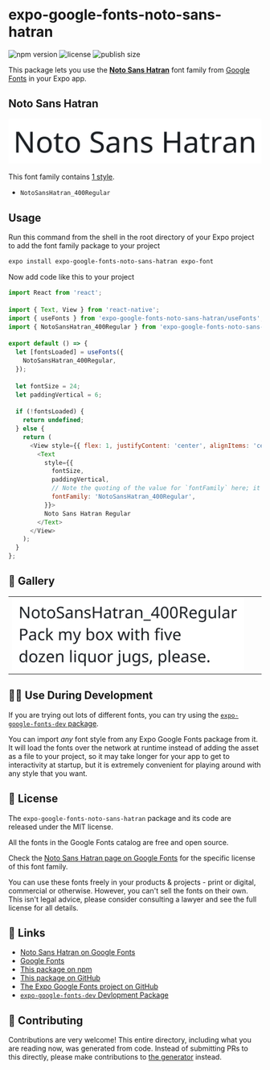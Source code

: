 # expo-google-fonts-noto-sans-hatran

![npm version](https://flat.badgen.net/npm/v/expo-google-fonts-noto-sans-hatran)
![license](https://flat.badgen.net/github/license/expo/google-fonts)
![publish size](https://flat.badgen.net/packagephobia/install/expo-google-fonts-noto-sans-hatran)

This package lets you use the [**Noto Sans Hatran**](https://fonts.google.com/specimen/Noto+Sans+Hatran) font family from [Google Fonts](https://fonts.google.com/) in your Expo app.

## Noto Sans Hatran

![Noto Sans Hatran](./font-family.png)

This font family contains [1 style](#-gallery).

- `NotoSansHatran_400Regular`

## Usage

Run this command from the shell in the root directory of your Expo project to add the font family package to your project
```sh
expo install expo-google-fonts-noto-sans-hatran expo-font
```

Now add code like this to your project
```js
import React from 'react';

import { Text, View } from 'react-native';
import { useFonts } from 'expo-google-fonts-noto-sans-hatran/useFonts';
import { NotoSansHatran_400Regular } from 'expo-google-fonts-noto-sans-hatran/400Regular';

export default () => {
  let [fontsLoaded] = useFonts({
    NotoSansHatran_400Regular,
  });

  let fontSize = 24;
  let paddingVertical = 6;

  if (!fontsLoaded) {
    return undefined;
  } else {
    return (
      <View style={{ flex: 1, justifyContent: 'center', alignItems: 'center' }}>
        <Text
          style={{
            fontSize,
            paddingVertical,
            // Note the quoting of the value for `fontFamily` here; it expects a string!
            fontFamily: 'NotoSansHatran_400Regular',
          }}>
          Noto Sans Hatran Regular
        </Text>
      </View>
    );
  }
};

```

## 🔡 Gallery


||||
|-|-|-|
|![NotoSansHatran_400Regular](.//400Regular/NotoSansHatran_400Regular.ttf.png)||||


## 👩‍💻 Use During Development

If you are trying out lots of different fonts, you can try using the [`expo-google-fonts-dev` package](https://github.com/freeboub/google-fonts/tree/master/font-packages/dev#readme).

You can import *any* font style from any Expo Google Fonts package from it. It will load the fonts
over the network at runtime instead of adding the asset as a file to your project, so it may take longer
for your app to get to interactivity at startup, but it is extremely convenient
for playing around with any style that you want.

## 📖 License

The `expo-google-fonts-noto-sans-hatran` package and its code are released under the MIT license.

All the fonts in the Google Fonts catalog are free and open source.

Check the [Noto Sans Hatran page on Google Fonts](https://fonts.google.com/specimen/Noto+Sans+Hatran) for the specific license of this font family.

You can use these fonts freely in your products & projects - print or digital, commercial or otherwise. However, you can't sell the fonts on their own. This isn't legal advice, please consider consulting a lawyer and see the full license for all details.

## 🔗 Links

- [Noto Sans Hatran on Google Fonts](https://fonts.google.com/specimen/Noto+Sans+Hatran)
- [Google Fonts](https://fonts.google.com/)
- [This package on npm](https://www.npmjs.com/package/expo-google-fonts-noto-sans-hatran)
- [This package on GitHub](https://github.com/freeboub/google-fonts/tree/master/font-packages/noto-sans-hatran)
- [The Expo Google Fonts project on GitHub](https://github.com/freeboub/google-fonts)
- [`expo-google-fonts-dev` Devlopment Package](https://github.com/freeboub/google-fonts/tree/master/font-packages/dev)

## 🤝 Contributing

Contributions are very welcome! This entire directory, including what you are reading now, was generated from code. Instead of submitting PRs to this directly, please make contributions to [the generator](https://github.com/freeboub/google-fonts/tree/master/packages/generator) instead.

